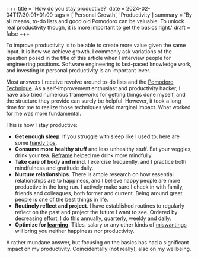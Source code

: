 +++
title = 'How do you stay productive?'
date = 2024-02-04T17:30:01+01:00
tags = ['Personal Growth', 'Productivity']
summary = 'By all means, to-do lists and good old Pomodoro can be valuable. To unlock real productivity though, it is more important to get the basics right.'
draft = false
+++

To improve productivity is to be able to create more value given the same input. It is how we achieve growth. I commonly ask variations of the question posed in the title of this article when I interview people for engineering positions. Software engineering is fast-paced knowledge work, and investing in personal productivity is an important lever.

Most answers I receive revolve around to-do lists and the [Pomodoro Technique](https://en.wikipedia.org/wiki/Pomodoro_Technique). As a self-improvement enthusiast and productivity hacker, I have also tried numerous frameworks for getting things done myself, and the structure they provide can surely be helpful. However, it took a long time for me to realize those techniques yield marginal impact. What worked for me was more fundamental.

This is how I stay productive:

- **Get enough sleep**. If you struggle with sleep like I used to, here are some [handy tips](https://www.masterclass.com/articles/matthew-walker-on-improving-sleep-quality).
- **Consume more healthy stuff** and less unhealthy stuff. Eat your veggies, drink your tea. [Reframe](https://www.reframeapp.com/) helped me drink more mindfully.
- **Take care of body and mind**. I exercise frequently, and I practice both mindfulness and gratitude daily.
- **Nurture relationships**. There is ample research on how essential relationships are to happiness, and I believe happy people are more productive in the long run. I actively make sure I check in with family, friends and colleagues, both former and current. Being around great people is one of the best things in life.
- **Routinely reflect and project**. I have established routines to regularly reflect on the past and project the future I want to see. Ordered by decreasing effort, I do this annually, quarterly, weekly and daily.
- **Optimize for [learning](/on/a-system-of-learning)**. Titles, salary or any other kinds of [miswantings](https://dash.harvard.edu/bitstream/handle/1/14549983/Miswanting.pdf;sequence=1) will bring you neither happiness nor productivity.

A rather mundane answer, but focusing on the basics has had a significant impact on my productivity. Coincidentally (not really), also on my wellbeing.

